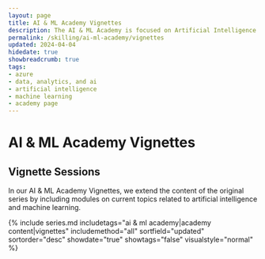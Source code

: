 ```yaml
---
layout: page
title: AI & ML Academy Vignettes
description: The AI & ML Academy is focused on Artificial Intelligence and Machine Learning on the Microsoft Azure platform. 
permalink: /skilling/ai-ml-academy/vignettes
updated: 2024-04-04
hidedate: true
showbreadcrumb: true
tags:
- azure
- data, analytics, and ai
- artificial intelligence
- machine learning
- academy page
---
```


# AI & ML Academy Vignettes

## Vignette Sessions

In our AI & ML Academy Vignettes, we extend the content of the original series by including modules on current topics related to artificial intelligence and machine learning. 

{% include series.md 
    includetags="ai & ml academy|academy content|vignettes" 
    includemethod="all" 
    sortfield="updated" sortorder="desc" showdate="true" showtags="false" 
    visualstyle="normal"
%}